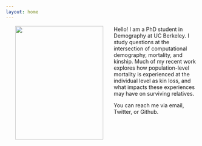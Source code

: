 ```yaml
---
layout: home
---
```


<img style="float: left; padding: 0px 25px 25px 25px;" align="left" width="231.8" height="300" src="http://mallikasnyder.github.io/Mallika_Snyder_photo.jpg">

Hello! I am a PhD student in Demography at UC Berkeley. I study questions at the intersection of computational demography, mortality, and kinship. Much of my recent work explores how population-level mortality is experienced at the individual level as kin loss, and what impacts these experiences may have on surviving relatives. 

You can reach me via email, Twitter, or Github.

